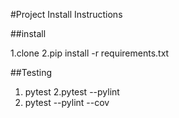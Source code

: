 #Project Install Instructions

##install

1.clone
2.pip install -r requirements.txt

##Testing
1. pytest
2.pytest --pylint
3. pytest --pylint --cov
